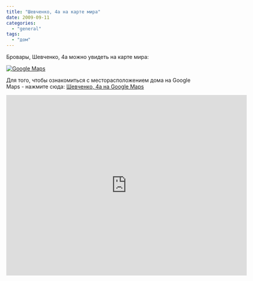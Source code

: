 ```yaml
---
title: "Шевченко, 4а на карте мира"
date: 2009-09-11
categories: 
  - "general"
tags: 
  - "дом"
---
```


Бровары, Шевченко, 4а можно увидеть на карте мира:

[![Google Maps](http://shevchenko4a.brovary.org/wp-content/uploads/2009/09/googleMaps.jpg "googleMaps")](http://shevchenko4a.brovary.org/house-on-world-map/)

Для того, чтобы ознакомиться с месторасположением дома на Google Maps - <!--more--> нажмите сюда: [Шевченко, 4а на Google Maps](http://maps.google.com/maps/ms?ie=UTF8&hl=en&t=h&msa=0&msid=113661968341382373057.0004720d57f7ca861ae8f&ll=50.508719,30.773542&spn=0.002388,0.00456&z=17&source=embed) 

<script type="text/javascript">$(document).ready(function() { $("#house-map-img").hide(); });</script>

<iframe width="640" height="480" frameborder="0" scrolling="no" marginheight="0" marginwidth="0" src="http://maps.google.com/maps/ms?ie=UTF8&amp;hl=en&amp;msa=0&amp;msid=113661968341382373057.0004720d57f7ca861ae8f&amp;t=h&amp;ll=50.508719,30.773542&amp;spn=0.003275,0.006866&amp;z=17&amp;output=embed"></iframe>
